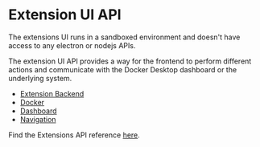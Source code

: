 # Extension UI API

The extensions UI runs in a sandboxed environment and doesn't have access to any
electron or nodejs APIs.

The extension UI API provides a way for the frontend to perform different actions
and communicate with the Docker Desktop dashboard or the underlying system.

- [Extension Backend](./backend.md)
- [Docker](./docker.md)
- [Dashboard](./dashboard.md)
- [Navigation](./dashboard-routes-navigation.md)

Find the Extensions API reference [here](./reference/README.md).
